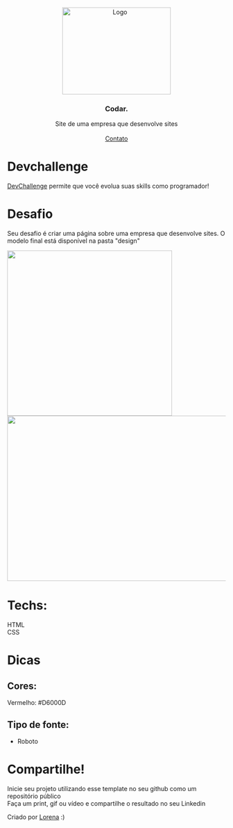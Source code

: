 <br />
<p align="center">
  <a href="http://www.freepik.com">
    <img src="https://i.ibb.co/stqTkc6/video-call.png" alt="Logo" width="250" height="200">
  </a>

  <h3 align="center">Codar.</h3>

  <p align="center">
    Site de uma empresa que desenvolve sites
       <br />
    <br />
    <a href="https://www.linkedin.com/in/emiinacio/">Contato</a>
  </p>
</p>

# Devchallenge
<a href="https://devchallenge.now.sh/"> DevChallenge</a> permite que você evolua suas skills como programador!

# Desafio
Seu desafio é criar uma página sobre uma empresa que desenvolve sites. O modelo final está disponível na pasta "design"

<img src="https://i.ibb.co/2gB9Hkc/codar-mobile.png" width="380" height="380">
<img src="https://i.ibb.co/wpnzvcs/codar-desktop.jpg" width="580" height="380">

# Techs: 
HTML<br>
CSS


# Dicas
## Cores:
Vermelho: #D6000D

## Tipo de fonte:
- Roboto

# Compartilhe!
Inicie seu projeto utilizando esse template no seu github como um repositório público<br>
Faça um print, gif ou vídeo e compartilhe o resultado no seu Linkedin<br>

Criado por  <a href="https://github.com/Lorenalgm">Lorena</a> :)
